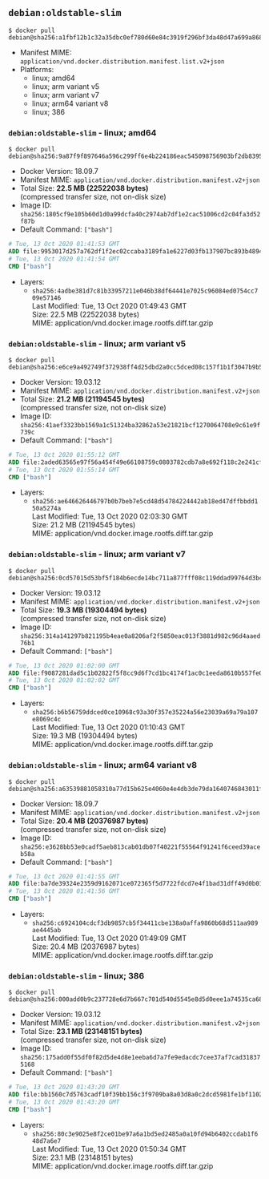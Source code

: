 ## `debian:oldstable-slim`

```console
$ docker pull debian@sha256:a1fbf12b1c32a35dbc0ef780d60e84c3919f296bf3da48d47a699a868a0f607c
```

-	Manifest MIME: `application/vnd.docker.distribution.manifest.list.v2+json`
-	Platforms:
	-	linux; amd64
	-	linux; arm variant v5
	-	linux; arm variant v7
	-	linux; arm64 variant v8
	-	linux; 386

### `debian:oldstable-slim` - linux; amd64

```console
$ docker pull debian@sha256:9a87f9f897646a596c299ff6e4b224186eac545098756903bf2db8395ba62675
```

-	Docker Version: 18.09.7
-	Manifest MIME: `application/vnd.docker.distribution.manifest.v2+json`
-	Total Size: **22.5 MB (22522038 bytes)**  
	(compressed transfer size, not on-disk size)
-	Image ID: `sha256:1805cf9e105b60d1d0a99dcfa40c2974ab7df1e2cac51006cd2c04fa3d52f87b`
-	Default Command: `["bash"]`

```dockerfile
# Tue, 13 Oct 2020 01:41:53 GMT
ADD file:9953017d257a762df1f2ec02ccaba3189fa1e6227d03fb137907bc893b48949a in / 
# Tue, 13 Oct 2020 01:41:54 GMT
CMD ["bash"]
```

-	Layers:
	-	`sha256:4adbe381d7c81b33957211e046b38df64441e7025c96084ed0754cc709e57146`  
		Last Modified: Tue, 13 Oct 2020 01:49:43 GMT  
		Size: 22.5 MB (22522038 bytes)  
		MIME: application/vnd.docker.image.rootfs.diff.tar.gzip

### `debian:oldstable-slim` - linux; arm variant v5

```console
$ docker pull debian@sha256:e6ce9a492749f372938ff4d25dbd2a0cc5dced08c157f1b1f3047b9b5dfec003
```

-	Docker Version: 19.03.12
-	Manifest MIME: `application/vnd.docker.distribution.manifest.v2+json`
-	Total Size: **21.2 MB (21194545 bytes)**  
	(compressed transfer size, not on-disk size)
-	Image ID: `sha256:41aef3323bb1569a1c51324ba32862a53e21821bcf1270064708e9c61e9f739c`
-	Default Command: `["bash"]`

```dockerfile
# Tue, 13 Oct 2020 01:55:12 GMT
ADD file:2aded63565e97f56a454f49e66108759c0803782cdb7a8e692f118c2e241cf84 in / 
# Tue, 13 Oct 2020 01:55:14 GMT
CMD ["bash"]
```

-	Layers:
	-	`sha256:ae646626446797b0b7beb7e5cd48d54784224442ab18ed47dffbbdd150a5274a`  
		Last Modified: Tue, 13 Oct 2020 02:03:30 GMT  
		Size: 21.2 MB (21194545 bytes)  
		MIME: application/vnd.docker.image.rootfs.diff.tar.gzip

### `debian:oldstable-slim` - linux; arm variant v7

```console
$ docker pull debian@sha256:0cd57015d53bf5f184b6ecde14bc711a877fff08c119ddad99764d3bc8758666
```

-	Docker Version: 19.03.12
-	Manifest MIME: `application/vnd.docker.distribution.manifest.v2+json`
-	Total Size: **19.3 MB (19304494 bytes)**  
	(compressed transfer size, not on-disk size)
-	Image ID: `sha256:314a141297b821195b4eae0a8206af2f5850eac013f3881d982c96d4aaed76b1`
-	Default Command: `["bash"]`

```dockerfile
# Tue, 13 Oct 2020 01:02:00 GMT
ADD file:f9087281dad5c1b02822f5f8cc9d6f7cd1bc4174f1ac0c1eeda8610b557fe07e in / 
# Tue, 13 Oct 2020 01:02:02 GMT
CMD ["bash"]
```

-	Layers:
	-	`sha256:b6b56759ddced0ce10968c93a30f357e35224a56e23039a69a79a107e8069c4c`  
		Last Modified: Tue, 13 Oct 2020 01:10:43 GMT  
		Size: 19.3 MB (19304494 bytes)  
		MIME: application/vnd.docker.image.rootfs.diff.tar.gzip

### `debian:oldstable-slim` - linux; arm64 variant v8

```console
$ docker pull debian@sha256:a63539881058310a77d15b625e4060e4e4db3de79da1640746843011f5b6f93b
```

-	Docker Version: 18.09.7
-	Manifest MIME: `application/vnd.docker.distribution.manifest.v2+json`
-	Total Size: **20.4 MB (20376987 bytes)**  
	(compressed transfer size, not on-disk size)
-	Image ID: `sha256:e3628bb53e0cadf5aeb813cab01db07f40221f55564f91241f6ceed39aceb58a`
-	Default Command: `["bash"]`

```dockerfile
# Tue, 13 Oct 2020 01:41:55 GMT
ADD file:ba7de39324e2359d9162071ce072365f5d7722fdcd7e4f1bad31dff49d0b017f in / 
# Tue, 13 Oct 2020 01:41:56 GMT
CMD ["bash"]
```

-	Layers:
	-	`sha256:c6924104cdcf3db9857cb5f34411cbe138a0affa9860b68d511aa989ae4445ab`  
		Last Modified: Tue, 13 Oct 2020 01:49:09 GMT  
		Size: 20.4 MB (20376987 bytes)  
		MIME: application/vnd.docker.image.rootfs.diff.tar.gzip

### `debian:oldstable-slim` - linux; 386

```console
$ docker pull debian@sha256:000add0b9c237728e6d7b667c701d540d5545e8d5d0eee1a74535ca6805016e8
```

-	Docker Version: 19.03.12
-	Manifest MIME: `application/vnd.docker.distribution.manifest.v2+json`
-	Total Size: **23.1 MB (23148151 bytes)**  
	(compressed transfer size, not on-disk size)
-	Image ID: `sha256:175add0f55df0f82d5de4d8e1eeba6d7a7fe9edacdc7cee37af7cad318375168`
-	Default Command: `["bash"]`

```dockerfile
# Tue, 13 Oct 2020 01:43:20 GMT
ADD file:bb1560c7d5763cadf10f39bb156c3f9709ba8a03d8a0c2dcd5981fe1bf110269 in / 
# Tue, 13 Oct 2020 01:43:20 GMT
CMD ["bash"]
```

-	Layers:
	-	`sha256:80c3e9025e8f2ce01be97a6a1bd5ed2485a0a10fd94b6402ccdab1f648d7a6e7`  
		Last Modified: Tue, 13 Oct 2020 01:50:34 GMT  
		Size: 23.1 MB (23148151 bytes)  
		MIME: application/vnd.docker.image.rootfs.diff.tar.gzip
